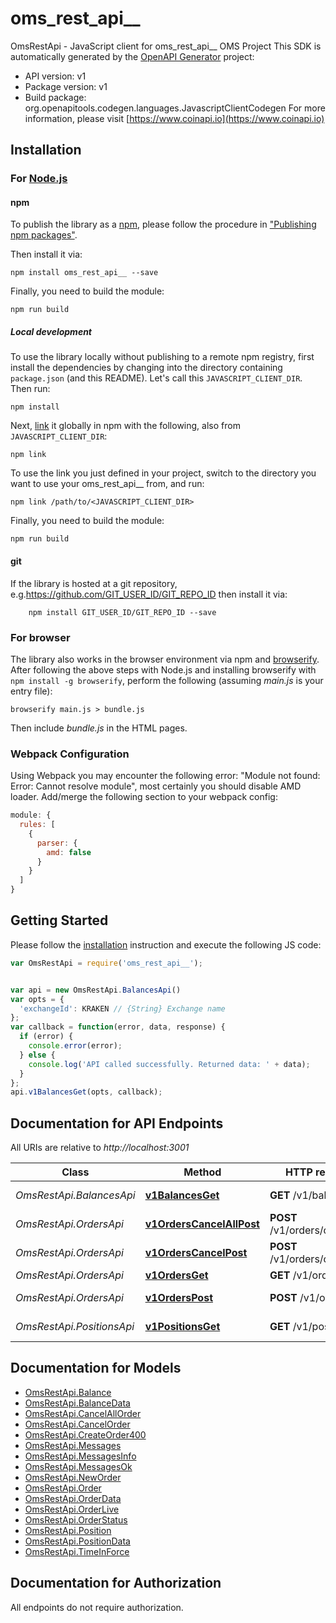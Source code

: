 # oms_rest_api__

OmsRestApi - JavaScript client for oms_rest_api__
OMS Project
This SDK is automatically generated by the [OpenAPI Generator](https://openapi-generator.tech) project:

- API version: v1
- Package version: v1
- Build package: org.openapitools.codegen.languages.JavascriptClientCodegen
For more information, please visit [https://www.coinapi.io](https://www.coinapi.io)

## Installation

### For [Node.js](https://nodejs.org/)

#### npm

To publish the library as a [npm](https://www.npmjs.com/), please follow the procedure in ["Publishing npm packages"](https://docs.npmjs.com/getting-started/publishing-npm-packages).

Then install it via:

```shell
npm install oms_rest_api__ --save
```

Finally, you need to build the module:

```shell
npm run build
```

##### Local development

To use the library locally without publishing to a remote npm registry, first install the dependencies by changing into the directory containing `package.json` (and this README). Let's call this `JAVASCRIPT_CLIENT_DIR`. Then run:

```shell
npm install
```

Next, [link](https://docs.npmjs.com/cli/link) it globally in npm with the following, also from `JAVASCRIPT_CLIENT_DIR`:

```shell
npm link
```

To use the link you just defined in your project, switch to the directory you want to use your oms_rest_api__ from, and run:

```shell
npm link /path/to/<JAVASCRIPT_CLIENT_DIR>
```

Finally, you need to build the module:

```shell
npm run build
```

#### git

If the library is hosted at a git repository, e.g.https://github.com/GIT_USER_ID/GIT_REPO_ID
then install it via:

```shell
    npm install GIT_USER_ID/GIT_REPO_ID --save
```

### For browser

The library also works in the browser environment via npm and [browserify](http://browserify.org/). After following
the above steps with Node.js and installing browserify with `npm install -g browserify`,
perform the following (assuming *main.js* is your entry file):

```shell
browserify main.js > bundle.js
```

Then include *bundle.js* in the HTML pages.

### Webpack Configuration

Using Webpack you may encounter the following error: "Module not found: Error:
Cannot resolve module", most certainly you should disable AMD loader. Add/merge
the following section to your webpack config:

```javascript
module: {
  rules: [
    {
      parser: {
        amd: false
      }
    }
  ]
}
```

## Getting Started

Please follow the [installation](#installation) instruction and execute the following JS code:

```javascript
var OmsRestApi = require('oms_rest_api__');


var api = new OmsRestApi.BalancesApi()
var opts = {
  'exchangeId': KRAKEN // {String} Exchange name
};
var callback = function(error, data, response) {
  if (error) {
    console.error(error);
  } else {
    console.log('API called successfully. Returned data: ' + data);
  }
};
api.v1BalancesGet(opts, callback);

```

## Documentation for API Endpoints

All URIs are relative to *http://localhost:3001*

Class | Method | HTTP request | Description
------------ | ------------- | ------------- | -------------
*OmsRestApi.BalancesApi* | [**v1BalancesGet**](docs/BalancesApi.md#v1BalancesGet) | **GET** /v1/balances | Get balances
*OmsRestApi.OrdersApi* | [**v1OrdersCancelAllPost**](docs/OrdersApi.md#v1OrdersCancelAllPost) | **POST** /v1/orders/cancel/all | Cancel all order
*OmsRestApi.OrdersApi* | [**v1OrdersCancelPost**](docs/OrdersApi.md#v1OrdersCancelPost) | **POST** /v1/orders/cancel | Cancel order
*OmsRestApi.OrdersApi* | [**v1OrdersGet**](docs/OrdersApi.md#v1OrdersGet) | **GET** /v1/orders | Get orders
*OmsRestApi.OrdersApi* | [**v1OrdersPost**](docs/OrdersApi.md#v1OrdersPost) | **POST** /v1/orders | Create new order
*OmsRestApi.PositionsApi* | [**v1PositionsGet**](docs/PositionsApi.md#v1PositionsGet) | **GET** /v1/positions | Get positions


## Documentation for Models

 - [OmsRestApi.Balance](docs/Balance.md)
 - [OmsRestApi.BalanceData](docs/BalanceData.md)
 - [OmsRestApi.CancelAllOrder](docs/CancelAllOrder.md)
 - [OmsRestApi.CancelOrder](docs/CancelOrder.md)
 - [OmsRestApi.CreateOrder400](docs/CreateOrder400.md)
 - [OmsRestApi.Messages](docs/Messages.md)
 - [OmsRestApi.MessagesInfo](docs/MessagesInfo.md)
 - [OmsRestApi.MessagesOk](docs/MessagesOk.md)
 - [OmsRestApi.NewOrder](docs/NewOrder.md)
 - [OmsRestApi.Order](docs/Order.md)
 - [OmsRestApi.OrderData](docs/OrderData.md)
 - [OmsRestApi.OrderLive](docs/OrderLive.md)
 - [OmsRestApi.OrderStatus](docs/OrderStatus.md)
 - [OmsRestApi.Position](docs/Position.md)
 - [OmsRestApi.PositionData](docs/PositionData.md)
 - [OmsRestApi.TimeInForce](docs/TimeInForce.md)


## Documentation for Authorization

All endpoints do not require authorization.

